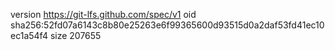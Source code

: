 version https://git-lfs.github.com/spec/v1
oid sha256:52fd07a6143c8b80e25263e6f99365600d93515d0a2daf53fd41ec10ec1a54f4
size 207655
